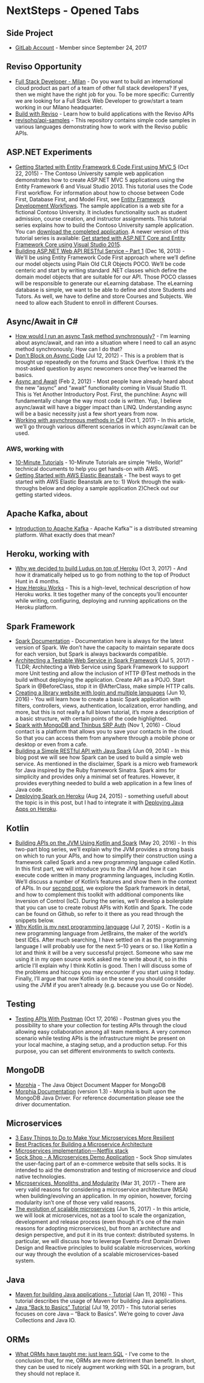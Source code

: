 # NextSteps - Opened Tabs

## Side Project
* [GitLab Account](https://gitlab.com/kingsor) - Member since September 24, 2017

## Reviso Opportunity
* [Full Stack Developer - Milan](https://www.reviso.com/careers/full-stack-developer-milan) - Do you want to build an international cloud product as part of a team of other full stack developers? If yes, then we might have the right job for you. To be more specific: Currently we are looking for a Full Stack Web Developer to grow/start a team working in our Milano headquarter.
* [Build with Reviso](https://www.reviso.com/developer) - Learn how to build applications with the Reviso APIs
* [revisohq/api-samples](https://github.com/revisohq/api-samples) - This repository contains simple code samples in various languages demonstrating how to work with the Reviso public APIs.


## ASP.NET Experiments
* [Getting Started with Entity Framework 6 Code First using MVC 5](https://docs.microsoft.com/en-us/aspnet/mvc/overview/getting-started/getting-started-with-ef-using-mvc/creating-an-entity-framework-data-model-for-an-asp-net-mvc-application) (Oct 22, 2015) - The Contoso University sample web application demonstrates how to create ASP.NET MVC 5 applications using the Entity Framework 6 and Visual Studio 2013. This tutorial uses the Code First workflow. For information about how to choose between Code First, Database First, and Model First, see [Entity Framework Development Workflows](https://msdn.microsoft.com/en-us/library/ms178359.aspx#dbfmfcf). The sample application is a web site for a fictional Contoso University. It includes functionality such as student admission, course creation, and instructor assignments. This tutorial series explains how to build the Contoso University sample application. You can [download the completed application](https://code.msdn.microsoft.com/ASPNET-MVC-Application-b01a9fe8). A newer version of this tutorial series is available: [Get started with ASP.NET Core and Entity Framework Core using Visual Studio 2015](https://docs.asp.net/en/latest/data/ef-mvc/intro.html).
* [Building ASP.NET Web API RESTful Service – Part 1](https://www.codeproject.com/Articles/687646/Building-ASP-NET-Web-API-RESTful-Service-Part-1) (Dec 16, 2013) - We'll be using Entity Framework Code First approach where we’ll define our model objects using Plain Old CLR Objects POCO. We’ll be code centeric and start by writing standard .NET classes which define the domain model objects that are suitable for our API. Those POCO classes will be responsible to generate our eLearning database. The eLearning database is simple, we want to be able to define and store Students and Tutors. As well, we have to define and store Courses and Subjects. We need to allow each Student to enroll in different Courses.


## Async/Await in C#
* [How would I run an async Task<T> method synchronously?](https://stackoverflow.com/a/39371523/2768802) - I'm learning about async/await, and ran into a situation where I need to call an async method synchronously. How can I do that?
* [Don't Block on Async Code](http://blog.stephencleary.com/2012/07/dont-block-on-async-code.html) (Jul 12, 2012) - This is a problem that is brought up repeatedly on the forums and Stack Overflow. I think it’s the most-asked question by async newcomers once they’ve learned the basics.
* [Async and Await](http://blog.stephencleary.com/2012/02/async-and-await.html) (Feb 2, 2012) - Most people have already heard about the new “async” and “await” functionality coming in Visual Studio 11. This is Yet Another Introductory Post. First, the punchline: Async will fundamentally change the way most code is written. Yup, I believe async/await will have a bigger impact than LINQ. Understanding async will be a basic necessity just a few short years from now.
* [Working with asynchronous methods in C#](http://gigi.nullneuron.net/gigilabs/working-with-asynchronous-methods-in-c/) (Oct 1, 2017) - In this article, we’ll go through various different scenarios in which async/await can be used.



### AWS, working with
* [10-Minute Tutorials](https://aws.amazon.com/getting-started/tutorials) - 10-Minute Tutorials are simple “Hello, World!” technical documents to help you get hands-on with AWS.
* [Getting Started with AWS Elastic Beanstalk](https://aws.amazon.com/elasticbeanstalk/getting-started/) - The best ways to get started with AWS Elastic Beanstalk are to: 1) Work through the walk-throughs below and deploy a sample application 2)Check out our getting started videos.


## Apache Kafka, about
* [Introduction to Apache Kafka](https://kafka.apache.org/intro.html) - Apache Kafka™ is a distributed streaming platform. What exactly does that mean?


## Heroku, working with
* [Why we decided to build Ludus on top of Heroku](https://hackernoon.com/why-we-decided-to-build-ludus-on-top-of-heroku-1e20254c922f) (Oct 3, 2017) - And how it dramatically helped us to go from nothing to the top of Product Hunt in 4 months.
* [How Heroku Works](https://devcenter.heroku.com/articles/how-heroku-works) - This is a high-level, technical description of how Heroku works. It ties together many of the concepts you’ll encounter while writing, configuring, deploying and running applications on the Heroku platform.


## Spark Framework
* [Spark Documentation](http://sparkjava.com/documentation) - Documentation here is always for the latest version of Spark. We don’t have the capacity to maintain separate docs for each version, but Spark is always backwards compatible.
* [Architecting a Testable Web Service in Spark Framework](http://blog.javafortesters.com/2017/07/architecting-testable-web-service-in.html) (Jul 5, 2017) - TLDR; Architecting a Web Service using Spark Framework to support more Unit testing and allow the inclusion of HTTP @Test methods in the build without deploying the application. Create API as a POJO. Start Spark in @BeforeClass, stop it in @AfterClass, make simple HTTP calls.
* [Creating a library website with login and multiple languages](http://sparkjava.com/tutorials/application-structure) (Jun 10, 2016) - You will learn how to create a basic Spark application with filters, controllers, views, authentication, localization, error handling, and more, but this is not really a full blown tutorial, it’s more a description of a basic structure, with certain points of the code highlighted.
* [Spark with MongoDB and Thinbus SRP Auth](http://sparkjava.com/tutorials/cloud-contact-app) (Nov 1, 2016) - Cloud contact is a platform that allows you to save your contacts in the cloud. So that you can access them from anywhere through a mobile phone or desktop or even from a cafe.
* [Building a Simple RESTful API with Java Spark](http://www.mscharhag.com/java/building-rest-api-with-spark) (Jun 09, 2014) - In this blog post we will see how Spark can be used to build a simple web service. As mentioned in the disclaimer, Spark is a micro web framework for Java inspired by the Ruby framework Sinatra. Spark aims for simplicity and provides only a minimal set of features. However, it provides everything needed to build a web application in a few lines of Java code.
* [Deploying Spark on Heroku](http://sparkjava.com/tutorials/heroku) (Aug 24, 2015) - something usefull about the topic is in this post, but I had to integrate it with [Deploying Java Apps on Heroku](https://devcenter.heroku.com/articles/deploying-java).


## Kotlin
* [Building APIs on the JVM Using Kotlin and Spark](https://nordicapis.com/building-apis-on-the-jvm-using-kotlin-and-spark-part-1/) (May 20, 2016) - In this two-part blog series, we’ll explain why the JVM provides a strong basis on which to run your APIs, and how to simplify their construction using a framework called Spark and a new programming language called Kotlin. In this first part, we will introduce you to the JVM and how it can execute code written in many programming languages, including Kotlin. We’ll discuss a number of Kotlin’s features and show them in the context of APIs. In our [second post](https://nordicapis.com/building-apis-on-the-jvm-using-kotlin-and-spark-part-2/), we explore the Spark framework in detail, and how to complement this toolkit with additional components like Inversion of Control (IoC). During the series, we’ll develop a boilerplate that you can use to create robust APIs with Kotlin and Spark. The code can be found on Github, so refer to it there as you read through the snippets below.
* [Why Kotlin is my next programming language](https://medium.com/@octskyward/why-kotlin-is-my-next-programming-language-c25c001e26e3) (Jul 7, 2015) - Kotlin is a new programming language from JetBrains, the maker of the world’s best IDEs. After much searching, I have settled on it as the programming language I will probably use for the next 5–10 years or so. I like Kotlin a lot and think it will be a very successful project. Someone who saw me using it in my open source work asked me to write about it, so in this article I’ll explain why I think Kotlin is good. Then I will discuss some of the problems and hiccups you may encounter if you start using it today. Finally, I’ll argue that now Kotlin is on the scene you should consider using the JVM if you aren’t already (e.g. because you use Go or Node).


## Testing
* [Testing APIs With Postman](https://www.ricston.com/blog/testing-apis-postman/) (Oct 17, 2016) - Postman gives you the possibility to share your collection for testing APIs through the cloud allowing easy collaboration among all team members. A very common scenario while testing APIs is the infrastructure might be present on your local machine, a staging setup, and a production setup. For this purpose, you can set different environments to switch contexts.


## MongoDB
* [Morphia](https://mongodb.github.io/morphia/) - The Java Object Document Mapper for MongoDB
* [Morphia Documentation](http://mongodb.github.io/morphia/1.3/) (version 1.3) - Morphia is built upon the MongoDB Java Driver. For reference documentation please see the driver documentation.


## Microservices
* [3 Easy Things to Do to Make Your Microservices More Resilient](http://blog.christianposta.com/microservices/3-easy-things-to-do-to-make-your-microservices-more-resilient/)
* [Best Practices for Building a Microservice Architecture](http://www.vinaysahni.com/best-practices-for-building-a-microservice-architecture)
* [Microservices implementation — Netflix stack](https://medium.com/@tharanganilupul/microservices-implementation-netflix-stack-ba4f4a57a79f)
* [Sock Shop - A Microservices Demo Application](https://microservices-demo.github.io/) - Sock Shop simulates the user-facing part of an e-commerce website that sells socks. It is intended to aid the demonstration and testing of microservice and cloud native technologies.
* [Microservices, Monoliths, and Modularity](https://genehughson.wordpress.com/2017/03/31/microservices-monoliths-and-modularity/) (Mar 31, 2017) - There are very valid reasons for considering a microservice architecture (MSA) when building/evolving an application. In my opinion, however, forcing modularity isn’t one of those very valid reasons.
* [The evolution of scalable microservices](https://www.oreilly.com/ideas/the-evolution-of-scalable-microservices) (Jun 15, 2017) - In this article, we will look at microservices, not as a tool to scale the organization, development and release process (even though it's one of the main reasons for adopting microservices), but from an architecture and design perspective, and put it in its true context: distributed systems. In particular, we will discuss how to leverage Events-first Domain Driven Design and Reactive principles to build scalable microservices, working our way through the evolution of a scalable microservices-based system.


## Java
* [Maven for building Java applications - Tutorial](http://www.vogella.com/tutorials/ApacheMaven/article.html) (Jan 11, 2016) - This tutorial describes the usage of Maven for building Java applications.
* [Java “Back to Basics” Tutorial](http://www.baeldung.com/java-tutorial) (Jul 19, 2017) - This tutorial series focuses on core Java – “Back to Basics”. We’re going to cover Java Collections and Java IO.


## ORMs
* [What ORMs have taught me: just learn SQL](http://woz.posthaven.com/what-orms-have-taught-me-just-learn-sql) - I've come to the conclusion that, for me, ORMs are more detriment than benefit. In short, they can be used to nicely augment working with SQL in a program, but they should not replace it.
